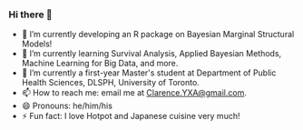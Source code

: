 ### Hi there 👋

<!--
**XiaoYan-Clarence/XiaoYan-Clarence** is a ✨ _special_ ✨ repository because its `README.md` (this file) appears on your GitHub profile.

Here are some ideas to get you started:

- 🔭 I’m currently working on ...
- 🌱 I’m currently learning ...
- 👯 I’m looking to collaborate on ...
- 🤔 I’m looking for help with ...
- 💬 Ask me about ...
- 📫 How to reach me: ...
- 😄 Pronouns: ...
- ⚡ Fun fact: ...
-->

- 🔭 I’m currently developing an R package on Bayesian Marginal Structural Models!
- 🌱 I’m currently learning Survival Analysis, Applied Bayesian Methods, Machine Learning for Big Data, and more.
- 👯 I’m currently a first-year Master's student at Department of Public Health Sciences, DLSPH, University of Toronto.
- 📫 How to reach me: email me at Clarence.YXA@gmail.com.
- 😄 Pronouns: he/him/his
- ⚡ Fun fact: I love Hotpot and Japanese cuisine very much!
